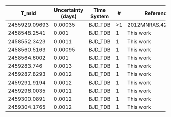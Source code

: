 |T_mid|Uncertainty (days)           |Time System|#                                            |Reference                           |
|-----|-----------------------------|-----------|---------------------------------------------|------------------------------------|
|2455929.09693|0.00035                      |BJD_TDB    |>1                                           |2012MNRAS.426..739H                 |
|2458548.2541|0.001                        |BJD_TDB    |1                                            |This work                           |
|2458552.3423|0.0011                       |BJD_TDB    |1                                            |This work                           |
|2458560.5163|0.00095                      |BJD_TDB    |1                                            |This work                           |
|2458564.6002|0.001                        |BJD_TDB    |1                                            |This work                           |
|2459283.746|0.0013                       |BJD_TDB    |1                                            |This work                           |
|2459287.8293|0.0012                       |BJD_TDB    |1                                            |This work                           |
|2459291.9194|0.0012                       |BJD_TDB    |1                                            |This work                           |
|2459296.0035|0.0011                       |BJD_TDB    |1                                            |This work                           |
|2459300.0891|0.0012                       |BJD_TDB    |1                                            |This work                           |
|2459304.1765|0.0012                       |BJD_TDB    |1                                            |This work                           |

